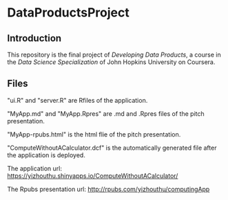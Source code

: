 # DataProductsProject

## Introduction

This repository is the final project of *Developing Data Products*, a course in the *Data Science Specialization* of John Hopkins University on Coursera.

## Files

"ui.R" and "server.R" are Rfiles of the application.

"MyApp.md" and "MyApp.Rpres" are .md and .Rpres files of the pitch presentation.

"MyApp-rpubs.html" is the html flie of the pitch presentation.

"ComputeWithoutACalculator.dcf" is the automatically generated file after the application is deployed.

The application url: https://yizhouthu.shinyapps.io/ComputeWithoutACalculator/

The Rpubs presentation url: http://rpubs.com/yizhouthu/computingApp
